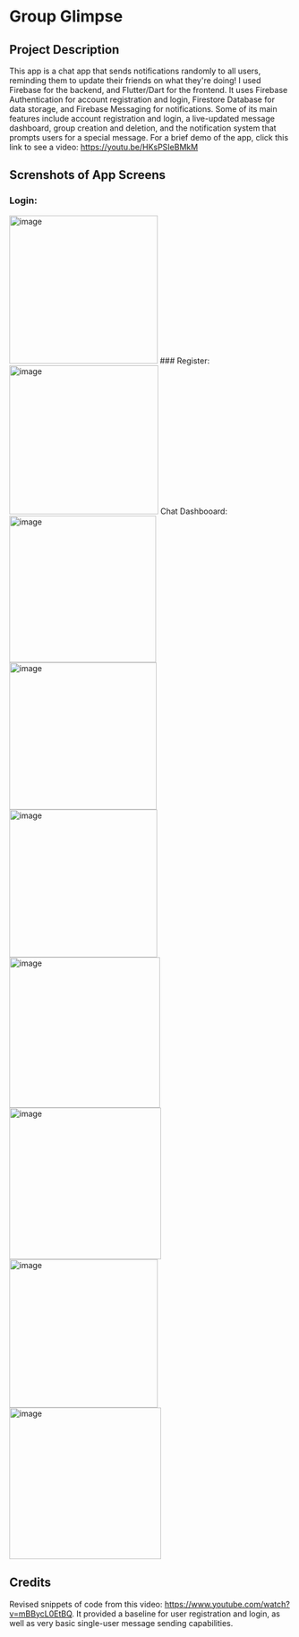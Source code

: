 # Group Glimpse

## Project Description
This app is a chat app that sends notifications randomly to all users, reminding them to update their friends on 
what they're doing! I used Firebase for the backend, and Flutter/Dart for the frontend. It uses Firebase 
Authentication for account registration and login, Firestore Database for data storage, and Firebase Messaging
for notifications. Some of its main features include account registration and login, a live-updated message 
dashboard, group creation and deletion, and the notification system that prompts users for a special message. For 
a brief demo of the app, click this link to see a video: https://youtu.be/HKsPSIeBMkM

## Screnshots of App Screens
### Login:
<img width="265" alt="image" src="https://github.com/HanLi05/Group-Glimpse-Chat-App/assets/76186942/878ff5cb-57b7-44d8-abc9-6b3f615c6a71">
### Register: 
<img width="266" alt="image" src="https://github.com/HanLi05/Group-Glimpse-Chat-App/assets/76186942/dc95f1dd-c81d-4783-a006-0b750c5735c4">
Chat Dashbooard:
<img width="262" alt="image" src="https://github.com/HanLi05/Group-Glimpse-Chat-App/assets/76186942/d2ad01f6-bb10-429c-97b5-3b3e4a41b6ee">
<img width="263" alt="image" src="https://github.com/HanLi05/Group-Glimpse-Chat-App/assets/76186942/ae4ee7bc-593b-4f28-8b32-6863db557c17">
<img width="264" alt="image" src="https://github.com/HanLi05/Group-Glimpse-Chat-App/assets/76186942/385bc666-4e68-4132-9e75-effde32a215d">
<img width="269" alt="image" src="https://github.com/HanLi05/Group-Glimpse-Chat-App/assets/76186942/a6b21506-dd5d-4f5a-aa9e-9cfb8dee4cbd">
<img width="271" alt="image" src="https://github.com/HanLi05/Group-Glimpse-Chat-App/assets/76186942/2981f7b1-dc45-4512-9d2c-2f266b0d14d2">
<img width="265" alt="image" src="https://github.com/HanLi05/Group-Glimpse-Chat-App/assets/76186942/f1bca8e7-3ff6-47a9-afa6-77fc14212afe">
<img width="271" alt="image" src="https://github.com/HanLi05/Group-Glimpse-Chat-App/assets/76186942/03655b21-e753-4a95-935b-e219a2542419">

## Credits
Revised snippets of code from this video: https://www.youtube.com/watch?v=mBBycL0EtBQ. It provided a baseline for 
user registration and login, as well as very basic single-user message sending capabilities. 

